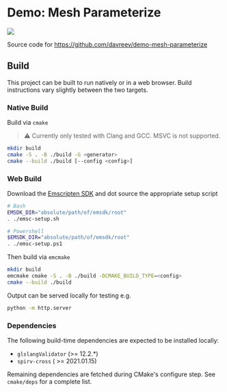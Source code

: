 # Demo: Mesh Parameterize

![](https://github.com/davreev/demo-mesh-parameterize/actions/workflows/build.yml/badge.svg)

Source code for https://github.com/davreev/demo-mesh-parameterize

## Build

This project can be built to run natively or in a web browser. Build instructions vary slightly
between the two targets.

### Native Build

Build via `cmake`

> ⚠️ Currently only tested with Clang and GCC. MSVC is not supported.

```sh
mkdir build
cmake -S . -B ./build -G <generator>
cmake --build ./build [--config <config>]
```

### Web Build

Download the [Emscripten SDK](https://github.com/emscripten-core/emsdk) and dot source the
appropriate setup script

```sh
# Bash
EMSDK_DIR="absolute/path/of/emsdk/root"
. ./emsc-setup.sh

# Powershell
$EMSDK_DIR="absolute/path/of/emsdk/root"
. ./emsc-setup.ps1
```

Then build via `emcmake`

```sh
mkdir build 
emcmake cmake -S . -B ./build -DCMAKE_BUILD_TYPE=<config>
cmake --build ./build
```

Output can be served locally for testing e.g.

```sh
python -m http.server
```

### Dependencies

The following build-time dependencies are expected to be installed locally:

- `glslangValidator` (>= 12.2.*)
- `spirv-cross` ( >= 2021.01.15)

Remaining dependencies are fetched during CMake's configure step. See `cmake/deps` for a complete
list.
